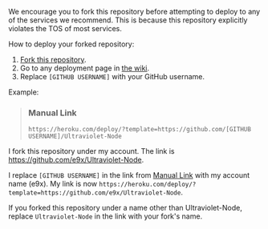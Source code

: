 We encourage you to fork this repository before attempting to deploy to any of the services we recommend. This is because this repository explicitly violates the TOS of most services.

How to deploy your forked repository:

1. [Fork this repository](https://github.com/titaniumnetwork-development/Ultraviolet-Node/fork).
2. Go to any deployment page in [the wiki](https://github.com/titaniumnetwork-development/Ultraviolet-Node/wiki).
3. Replace `[GITHUB USERNAME]` with your GitHub username.

Example:

> ### Manual Link
>
> `https://heroku.com/deploy/?template=https://github.com/[GITHUB USERNAME]/Ultraviolet-Node`

I fork this repository under my account. The link is https://github.com/e9x/Ultraviolet-Node.

I replace `[GITHUB USERNAME]` in the link from [Manual Link](#manual-link) with my account name (e9x). My link is now `https://heroku.com/deploy/?template=https://github.com/e9x/Ultraviolet-Node`.

If you forked this repository under a name other than Ultraviolet-Node, replace `Ultraviolet-Node` in the link with your fork's name.
